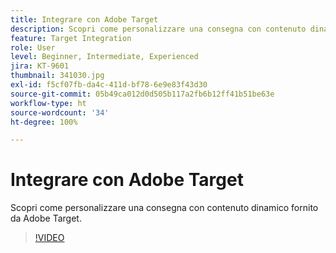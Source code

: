 ```yaml
---
title: Integrare con Adobe Target
description: Scopri come personalizzare una consegna con contenuto dinamico fornito da Adobe Target.
feature: Target Integration
role: User
level: Beginner, Intermediate, Experienced
jira: KT-9601
thumbnail: 341030.jpg
exl-id: f5cf07fb-da4c-411d-bf78-6e9e83f43d30
source-git-commit: 05b49ca012d0d505b117a2fb6b12ff41b51be63e
workflow-type: ht
source-wordcount: '34'
ht-degree: 100%

---
```


# Integrare con Adobe Target

Scopri come personalizzare una consegna con contenuto dinamico fornito da Adobe Target.

>[!VIDEO](https://video.tv.adobe.com/v/341030?quality=12&learn=on)

